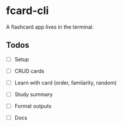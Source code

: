 # fcard-cli
A flashcard app lives in the terminal. 

## Todos
- [ ] Setup
- [ ] CRUD cards 
- [ ] Learn with card (order, familarity, random)
- [ ] Study summary
- [ ] Format outputs
- [ ] Docs

